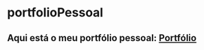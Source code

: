 # portfolioPessoal

## Aqui está o meu portfólio pessoal: <a href="https://portfolio-pessoal-leonardo-cabral67.vercel.app/">Portfólio</a>
